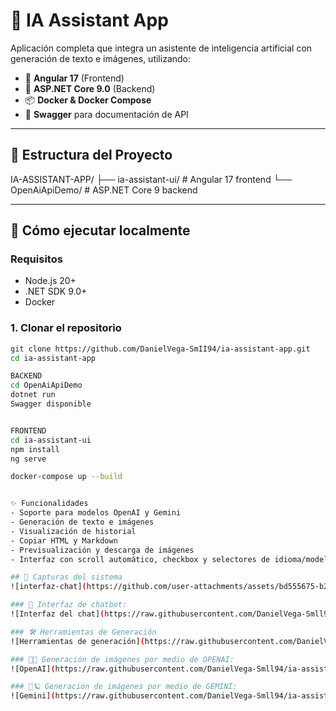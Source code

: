 # 🧠 IA Assistant App

Aplicación completa que integra un asistente de inteligencia artificial con generación de texto e imágenes, utilizando:

- 🎨 **Angular 17** (Frontend)
- 🔧 **ASP.NET Core 9.0** (Backend)
- 📦 **Docker & Docker Compose**
- 📜 **Swagger** para documentación de API

---

## 📁 Estructura del Proyecto

IA-ASSISTANT-APP/
├── ia-assistant-ui/ # Angular 17 frontend
└── OpenAiApiDemo/ # ASP.NET Core 9 backend


---

## 🚀 Cómo ejecutar localmente

### Requisitos

- Node.js 20+
- .NET SDK 9.0+
- Docker

### 1. Clonar el repositorio

```bash
git clone https://github.com/DanielVega-SmII94/ia-assistant-app.git
cd ia-assistant-app

BACKEND
cd OpenAiApiDemo
dotnet run
Swagger disponible


FRONTEND
cd ia-assistant-ui
npm install
ng serve

docker-compose up --build


✨ Funcionalidades
- Soporte para modelos OpenAI y Gemini
- Generación de texto e imágenes
- Visualización de historial
- Copiar HTML y Markdown
- Previsualización y descarga de imágenes
- Interfaz con scroll automático, checkbox y selectores de idioma/modelo

## 📸 Capturas del sistema
![interfaz-chat](https://github.com/user-attachments/assets/bd555675-b2bb-46a9-b6f5-8a7bf3a36f91)

### 💬 Interfaz de chatbot:
![Interfaz del chat](https://raw.githubusercontent.com/DanielVega-Smll94/ia-assistant-app/master/readme-images/interfaz-chat.png)

### 🛠️ Herramientas de Generación
![Herramientas de generación](https://raw.githubusercontent.com/DanielVega-Smll94/ia-assistant-app/master/readme-images/herramientas-generacion.png)

### 🤖🧠 Generación de imágenes por medio de OPENAI:
![OpenAI](https://raw.githubusercontent.com/DanielVega-Smll94/ia-assistant-app/master/readme-images/openai-generacion.png)

### 🤖🪐 Generación de imágenes por medio de GEMINI:
![Gemini](https://raw.githubusercontent.com/DanielVega-Smll94/ia-assistant-app/master/readme-images/gemini-generacion.png)


